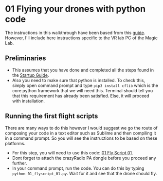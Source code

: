 # 01 Flying your drones with python code

The instructions in this walkthrough have been based from this [guide](https://www.bitcraze.io/documentation/tutorials/getting-started-with-stem-drone-bundle/). However, I'll include here instructions specific to the VR lab PC of the Magic Lab. 

## Preliminaries
- This assumes that you have done and completed all the steps found in the [Startup Guide](https://github.com/IDCHerzliya/personal-swarms/blob/a9512044456fa36c8851c89610160cce5e68b601/documentation/startup-guide.md). 
- Also you need to make sure that python is installed. To check this, simply open command prompt and type ``pip3 install cflib`` which is the core python framework that we will need this. Terminal should tell you that this requirement has already been satisfied. Else, it will proceed with installation. 

## Running the first flight scripts
There are many ways to do this however I would suggest we go the route of composing your code in a text editor such as Sublime and then compiling it in a command prompt. So you will see the instructions to be based on these platforms. 

- For this step, you will need to use this code: [01 Fly Script 01](https://github.com/IDCHerzliya/personal-swarms/blob/11edbfdf693d833f317113539336c4ab3fd30ff3/documentation/01_flyscript_01.py).
- Dont forget to attach the crazyRadio PA dongle before you proceed any further. 
- In your command prompt, run the code. You can do this by typing ``python 01_flyscript_01.py``. Wait for it and see that the drone should fly. 





            

